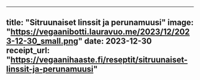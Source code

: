 
---
title: "Sitruunaiset linssit ja perunamuusi"
image: "https://vegaanibotti.lauravuo.me/2023/12/2023-12-30_small.png"
date: 2023-12-30
receipt_url: "https://vegaanihaaste.fi/reseptit/sitruunaiset-linssit-ja-perunamuusi"
---
